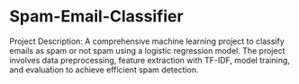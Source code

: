# Spam-Email-Classifier
Project Description: A comprehensive machine learning project to classify emails as spam or not spam using a logistic regression model. The project involves data preprocessing, feature extraction with TF-IDF, model training, and evaluation to achieve efficient spam detection.
